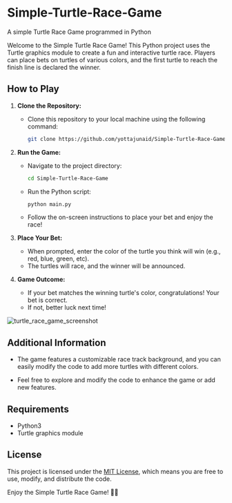 # Simple-Turtle-Race-Game
A simple Turtle Race Game programmed in Python


Welcome to the Simple Turtle Race Game! This Python project uses the Turtle graphics module to create a fun and interactive turtle race. Players can place bets on turtles of various colors, and the first turtle to reach the finish line is declared the winner.

## How to Play

1. **Clone the Repository:**
   - Clone this repository to your local machine using the following command:
     ```bash
     git clone https://github.com/yottajunaid/Simple-Turtle-Race-Game.git
     ```

2. **Run the Game:**
   - Navigate to the project directory:
     ```bash
     cd Simple-Turtle-Race-Game
     ```
   - Run the Python script:
     ```bash
     python main.py
     ```
   - Follow the on-screen instructions to place your bet and enjoy the race!

3. **Place Your Bet:**
   - When prompted, enter the color of the turtle you think will win (e.g., red, blue, green, etc).
   - The turtles will race, and the winner will be announced.

4. **Game Outcome:**
   - If your bet matches the winning turtle's color, congratulations! Your bet is correct.
   - If not, better luck next time!
     
![turtle_race_game_screenshot](https://github.com/yottajunaid/Simple-Turtle-Race-Game/assets/114429773/40c955eb-9932-4523-a2f4-aad85ac0cc19)

## Additional Information

- The game features a customizable race track background, and you can easily modify the code to add more turtles with different colors.

- Feel free to explore and modify the code to enhance the game or add new features.

## Requirements

- Python3
- Turtle graphics module

## License

This project is licensed under the [MIT License](LICENSE), which means you are free to use, modify, and distribute the code.

Enjoy the Simple Turtle Race Game! 🐢🏁
